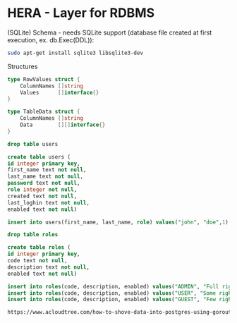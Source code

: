 # HERA - Layer for RDBMS
(SQLite) Schema - needs SQLite support (database file created at first execution, ex. db.Exec(DDL)):
```bash
sudo apt-get install sqlite3 libsqlite3-dev
```

Structures
```go
type RowValues struct {
	ColumnNames []string
	Values      []interface{}
}

type TableData struct {
	ColumnNames []string
	Data        [][]interface{}
}
```

```sql
drop table users

create table users (
id integer primary key,
first_name text not null,
last_name text not null,
password text not null,
role integer not null,
created text not null,
last_loghin text not null,
enabled text not null)
```

```sql
insert into users(first_name, last_name, role) values("john", "doe",1)
```

```sql
drop table roles

create table roles (
id integer primary key,
code text not null,
description text not null,
enabled text not null)
```

```sql
insert into roles(code, description, enabled) values("ADMIN", "Full rights", "Y");
insert into roles(code, description, enabled) values("USER", "Some rights", "Y");
insert into roles(code, description, enabled) values("GUEST", "Few rights", "Y");
```
```html
https://www.acloudtree.com/how-to-shove-data-into-postgres-using-goroutinesgophers-and-golang/
```
